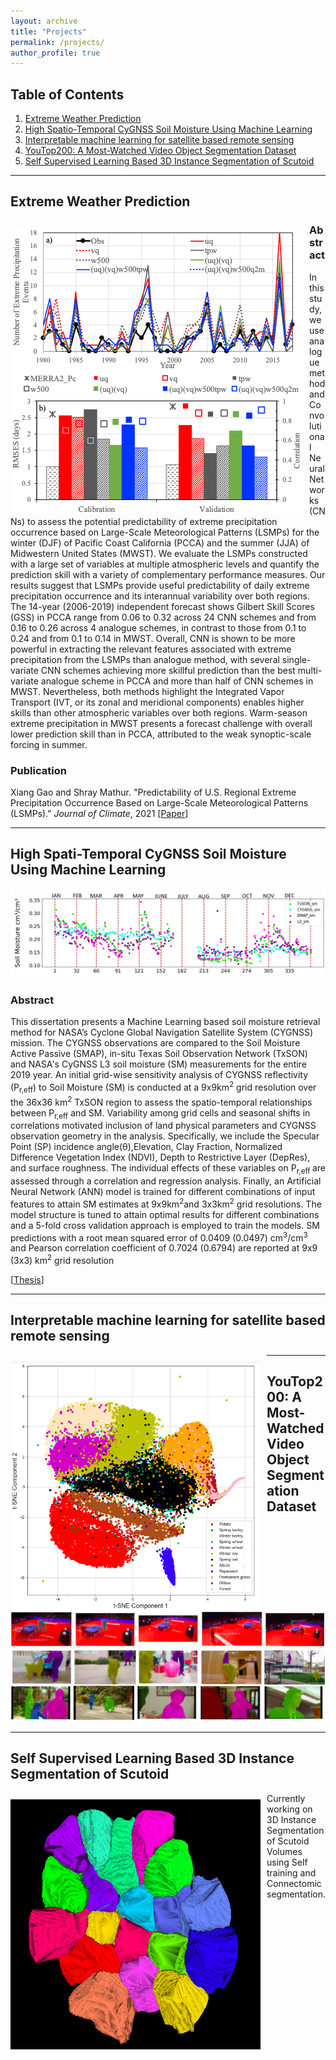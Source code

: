 ```yaml
---
layout: archive
title: "Projects"
permalink: /projects/
author_profile: true
---
```


<!--{% include base_path %}

{% for post in site.publications reversed %}
  {% include archive-single.html %}
{% endfor %}
-->
## Table of Contents

1. [Extreme Weather Prediction](#extreme)
2. [High Spatio-Temporal CyGNSS Soil Moisture Using Machine Learning](#cygnss)
3. [Interpretable machine learning for satellite based remote sensing](#explainable)
4. [YouTop200: A Most-Watched Video Object Segmentation Dataset](#youtop)
5. [Self Supervised Learning Based 3D Instance Segmentation of Scutoid](#scutoid)

------------------------------------------------------------------------------
## Extreme Weather Prediction <a name="extreme"></a>

<!-- ![](/files/figures/MIT/PCCA_res.png) -->
<!-- ![](/files/figures/MIT/cnn_arch_fig.png) -->
<!-- <img src="/files/figures/MIT/cnn_arch_fig.png" width = '960' height = '500'> -->
<!-- <img src="/files/figures/MIT/PCCA_res.png" width = '800' height = 'auto'> -->
<img style="float:left;margin:10px 10px 0px 0px" src="/files/figures/MIT/PCCA_res.png">

### Abstract

In this study, we use analogue method and Convolutional Neural Networks (CNNs) to assess the potential predictability of extreme precipitation occurrence based on Large-Scale Meteorological Patterns (LSMPs) for the winter (DJF) of Pacific Coast California (PCCA) and the summer (JJA) of Midwestern United States (MWST). We evaluate the LSMPs constructed with a large set of variables at multiple atmospheric levels and quantify the prediction skill with a variety of complementary performance measures. Our results suggest that LSMPs provide useful predictability of daily extreme precipitation occurrence and its interannual variability over both regions. The 14-year (2006-2019) independent forecast shows Gilbert Skill Scores (GSS) in PCCA range from 0.06 to 0.32 across 24 CNN schemes and from 0.16 to 0.26 across 4 analogue schemes, in contrast to those from 0.1 to 0.24 and from 0.1 to 0.14 in MWST. Overall, CNN is shown to be more powerful in extracting the relevant features associated with extreme precipitation from the LSMPs than analogue method, with several single-variate CNN schemes achieving more skillful prediction than the best multi-variate analogue scheme in PCCA and more than half of CNN schemes in MWST. Nevertheless, both methods highlight the Integrated Vapor Transport (IVT, or its zonal and meridional components) enables higher skills than other atmospheric variables over both regions. Warm-season extreme precipitation in MWST presents a forecast challenge with overall lower prediction skill than in PCCA, attributed to the weak synoptic-scale forcing in summer.

### Publication

Xiang Gao and Shray Mathur. "Predictability of U.S. Regional Extreme Precipitation Occurrence Based on Large-Scale Meteorological Patterns (LSMPs)." *Journal of Climate*, 2021 [[Paper](https://doi.org/10.1175/JCLI-D-21-0137.1)]

<!-- The field of ***connectomics*** aims to reconstruct the wiring diagram of the brain by mapping the neural connections at the level of individual synapses. Recent advances in electronic microscopy (EM) have enabled the collection of a large number of image stacks at nanometer resolution, but the annotation requires expertise and is super time-consuming. Here we provide a deep learning framework powered by [PyTorch](https://pytorch.org/) for automatic and semi-automatic image segmentation in connectomics. This repository is actively under development by Visual Computing Group ([VCG](https://vcg.seas.harvard.edu)) at Harvard University. -->

<!-- ### [[Documentation](https://zudi-lin.github.io/pytorch_connectomics/build/html/index.html)] [[GitHub](https://github.com/zudi-lin/pytorch_connectomics#pytorch-connectomics)] -->

<!-- Besides installation guidance and package references, we provide several tutorials covering both semantic and instance segmentation for [neurons](https://zudi-lin.github.io/pytorch_connectomics/build/html/tutorials/snemi.html), and other biological structures like [synapses](https://zudi-lin.github.io/pytorch_connectomics/build/html/tutorials/cremi.html) and [mitochondria](https://zudi-lin.github.io/pytorch_connectomics/build/html/tutorials/mito.html). -->

------------------------------------------------------------------------------
## High Spati-Temporal CyGNSS Soil Moisture Using Machine Learning <a name="cygnss"></a>

![Two-stream active](/files/figures/UT/scatter_daily_36km_all_months.png)
<!-- <img style="float:left;margin:10px 10px 0px 0px" src="/files/figures/UT/spatial_corr_heatmaps.png" width = '500' height = '500'> -->

### Abstract

This dissertation presents a Machine Learning based soil moisture retrieval method for NASA’s Cyclone Global Navigation Satellite System (CYGNSS) mission. The CYGNSS observations are compared to the Soil Moisture Active Passive (SMAP), in-situ Texas Soil Observation Network (TxSON) and NASA's CyGNSS L3 soil moisture (SM) measurements for the entire 2019 year. An initial grid-wise sensitivity analysis of CYGNSS reflectivity (P<sub>r,eff</sub>) to Soil Moisture (SM) is conducted at a 9x9km<sup>2</sup> grid resolution over the 36x36 km<sup>2</sup> TxSON region to assess the spatio-temporal relationships between P<sub>r,eff</sub> and SM. Variability among grid cells and seasonal shifts in correlations motivated inclusion of land physical parameters and CYGNSS observation geometry in the analysis.  Specifically, we include the Specular Point (SP) incidence angle(θ),Elevation, Clay Fraction, Normalized Difference Vegetation Index (NDVI), Depth to Restrictive Layer (DepRes), and surface roughness. The individual effects of these variables on P<sub>r,eff </sub> are assessed through a correlation and regression analysis. Finally, an Artificial Neural Network (ANN) model is trained for different combinations of input features to attain SM estimates at 9x9km<sup>2</sup>and 3x3km<sup>2</sup> grid resolutions. The model structure is tuned to attain optimal results for different combinations and a 5-fold cross validation approach is employed to train the models. SM predictions with a root mean squared error of 0.0409 (0.0497) cm<sup>3</sup>/cm<sup>3</sup> and Pearson correlation coefficient of 0.7024 (0.6794) are reported at 9x9 (3x3) km<sup>2</sup> grid resolution

[[Thesis](/files/UT/Thesis.pdf)]

<!-- Zudi Lin, [Donglai Wei](https://donglaiw.github.io), [Won-Dong Jang](https://wdjang.github.io), Siyan Zhou, Xupeng Chen, [Xueying Wang](https://sites.google.com/view/snowxwang/home?authuser=0), Richard Schalek, Daniel Berger, [Brian Matejek](https://www.brianmatejek.com), Lee Kamentsky, Adi Suissa-Peleg, [Daniel Haehn](https://danielhaehn.com), [Thouis Jones](https://personal.broadinstitute.org/thouis/), Toufiq Parag, [Jeff Lichtman](https://lichtmanlab.fas.harvard.edu/people/jeff-lichtman) and [Hanspeter Pfister](https://en.wikipedia.org/wiki/Hanspeter_Pfister). "Two-Stream Active Query Suggestion for Active Learning in Connectomics." *European Conference on Computer Vision* (**ECCV**), 2020 [[Paper](https://www.ecva.net/papers/eccv_2020/papers_ECCV/papers/123630103.pdf)][[Supp.](https://www.ecva.net/papers/eccv_2020/papers_ECCV/papers/123630103-supp.pdf)]

### Code

* Mitocondria Segmentation on the Lucchi Dataset [[Link](https://zudi-lin.github.io/pytorch_connectomics/build/html/tutorials/mito.html#semantic-segmentation)]
* Synaptic Cleft Detection on the CREMI Dataset [[Link](https://zudi-lin.github.io/pytorch_connectomics/build/html/tutorials/synapse.html#synaptic-cleft-detection)]
* Synaptic Polarity Detection on the EM-R50 Dataset [[Link](https://zudi-lin.github.io/pytorch_connectomics/build/html/tutorials/synapse.html#synaptic-polarity-detection)]
* ***Two-Stream Query Suggestion*** Algorithm [[Link](https://github.com/zudi-lin/pytorch_connectomics/blob/master/scripts/tools/active_learning/two_stream.py)]

### Dataset

Todo

### Acknowledgements

This project has been partially supported by NSF award IIS-1835231 and NIH award 5U54CA225088-03. -->

------------------------------------------------------------------------------
## Interpretable machine learning for satellite based remote sensing<a name="explainable"></a>

<!-- ![Two-stream active](/files/figures/Aarhus/tSNE_all.png) -->
<img style="float:left;margin:10px 10px 0px 0px" src="/files/figures/Aarhus/tSNE_all.png" width="400" height="400">

------------------------------------------------------------------------------
## YouTop200: A Most-Watched Video Object Segmentation Dataset <a name="youtop"></a>

![Two-stream active](/files/figures/Harvard/segs_upd.png)


------------------------------------------------------------------------------
## Self Supervised Learning Based 3D Instance Segmentation of Scutoid <a name="scutoid"></a>

<!-- ![Two-stream active](/files/figures/Harvard/scutoid_fig.png) -->

<!-- <img src="/files/figures/Harvard/scutoid_fig.png" width = '960' height = '300'> -->
<!-- <img style="float:left;margin:10px 10px 0px 0px" src="/files/figures/Harvard/scutoid_fig.png" alt="MitoEM Logo" width="160" height="160"> -->
<img style="float:left;margin:10px 10px 0px 0px" src="/files/figures/Harvard/scutoid_fig.png" width="400" height="400">
Currently working on 3D Instance Segmentation of Scutoid Volumes using Self training and Connectomic segmentation.

<!-- ### MitoEM Challenge: Large-scale 3D Mitochondria Instance Segmentation

<a href="https://mitoem.grand-challenge.org">
<img style="float:left;margin:10px 10px 0px 0px" src="/files/figures/challenges/mitoem_logo.png" alt="MitoEM Logo" width="160" height="160">
</a>

The task is the ***3D mitochondria instance segmentation*** on two 30x30x30 μm^3 datasets, 1000x4096x4096 in voxels at (30, 8, 8) nanometer (nm) resolution. The electron microscopy (EM) image volumes are acquired from a rat (MitoEM-R) and a human (MitoEM-H) tissue, respectively. The mitochondria can display a complex morphology, *e.g.*, mitochondria-on-a-string (MOAS) instances that are connected by thin microtubules, and multiple instances can entangle with each other. Our [MitoEM challenge](https://mitoem.grand-challenge.org) is held at [IEEE ISBI 2021](https://biomedicalimaging.org/2021/). -->
